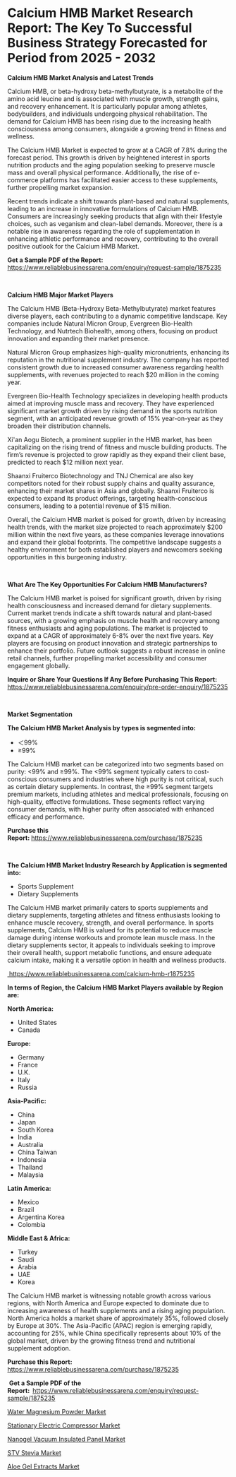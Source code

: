 <p><h1>Calcium HMB Market Research Report: The Key To Successful Business Strategy Forecasted for Period from 2025 - 2032</h1></p><p><strong>Calcium HMB Market Analysis and Latest Trends</strong></p>
<p><p>Calcium HMB, or beta-hydroxy beta-methylbutyrate, is a metabolite of the amino acid leucine and is associated with muscle growth, strength gains, and recovery enhancement. It is particularly popular among athletes, bodybuilders, and individuals undergoing physical rehabilitation. The demand for Calcium HMB has been rising due to the increasing health consciousness among consumers, alongside a growing trend in fitness and wellness. </p><p>The Calcium HMB Market is expected to grow at a CAGR of 7.8% during the forecast period. This growth is driven by heightened interest in sports nutrition products and the aging population seeking to preserve muscle mass and overall physical performance. Additionally, the rise of e-commerce platforms has facilitated easier access to these supplements, further propelling market expansion.</p><p>Recent trends indicate a shift towards plant-based and natural supplements, leading to an increase in innovative formulations of Calcium HMB. Consumers are increasingly seeking products that align with their lifestyle choices, such as veganism and clean-label demands. Moreover, there is a notable rise in awareness regarding the role of supplementation in enhancing athletic performance and recovery, contributing to the overall positive outlook for the Calcium HMB Market.</p></p>
<p><strong>Get a Sample PDF of the Report:&nbsp;</strong> <a href="https://www.reliablebusinessarena.com/enquiry/request-sample/1875235?utm_campaign=2106&utm_medium=2&utm_source=Github&utm_content=ia&utm_term=31012025&utm_id=calcium-hmb">https://www.reliablebusinessarena.com/enquiry/request-sample/1875235</a></p>
<p>&nbsp;</p>
<p><strong>Calcium HMB Major Market Players</strong></p>
<p><p>The Calcium HMB (Beta-Hydroxy Beta-Methylbutyrate) market features diverse players, each contributing to a dynamic competitive landscape. Key companies include Natural Micron Group, Evergreen Bio-Health Technology, and Nutrtech Biohealth, among others, focusing on product innovation and expanding their market presence.</p><p>Natural Micron Group emphasizes high-quality micronutrients, enhancing its reputation in the nutritional supplement industry. The company has reported consistent growth due to increased consumer awareness regarding health supplements, with revenues projected to reach $20 million in the coming year.</p><p>Evergreen Bio-Health Technology specializes in developing health products aimed at improving muscle mass and recovery. They have experienced significant market growth driven by rising demand in the sports nutrition segment, with an anticipated revenue growth of 15% year-on-year as they broaden their distribution channels.</p><p>Xi'an Aogu Biotech, a prominent supplier in the HMB market, has been capitalizing on the rising trend of fitness and muscle building products. The firm’s revenue is projected to grow rapidly as they expand their client base, predicted to reach $12 million next year.</p><p>Shaanxi Fruiterco Biotechnology and TNJ Chemical are also key competitors noted for their robust supply chains and quality assurance, enhancing their market shares in Asia and globally. Shaanxi Fruiterco is expected to expand its product offerings, targeting health-conscious consumers, leading to a potential revenue of $15 million.</p><p>Overall, the Calcium HMB market is poised for growth, driven by increasing health trends, with the market size projected to reach approximately $200 million within the next five years, as these companies leverage innovations and expand their global footprints. The competitive landscape suggests a healthy environment for both established players and newcomers seeking opportunities in this burgeoning industry.</p></p>
<p>&nbsp;</p>
<p><strong>What Are The Key Opportunities For Calcium HMB Manufacturers?</strong></p>
<p><p>The Calcium HMB market is poised for significant growth, driven by rising health consciousness and increased demand for dietary supplements. Current market trends indicate a shift towards natural and plant-based sources, with a growing emphasis on muscle health and recovery among fitness enthusiasts and aging populations. The market is projected to expand at a CAGR of approximately 6-8% over the next five years. Key players are focusing on product innovation and strategic partnerships to enhance their portfolio. Future outlook suggests a robust increase in online retail channels, further propelling market accessibility and consumer engagement globally.</p></p>
<p><strong>Inquire or Share Your Questions If Any Before Purchasing This Report:</strong> <a href="https://www.reliablebusinessarena.com/enquiry/pre-order-enquiry/1875235?utm_campaign=2106&utm_medium=2&utm_source=Github&utm_content=ia&utm_term=31012025&utm_id=calcium-hmb">https://www.reliablebusinessarena.com/enquiry/pre-order-enquiry/1875235</a></p>
<p>&nbsp;</p>
<p><strong>Market Segmentation</strong></p>
<p><strong>The Calcium HMB Market Analysis by types is segmented into:</strong></p>
<p><ul><li>＜99%</li><li>≥99%</li></ul></p>
<p><p>The Calcium HMB market can be categorized into two segments based on purity: <99% and ≥99%. The <99% segment typically caters to cost-conscious consumers and industries where high purity is not critical, such as certain dietary supplements. In contrast, the ≥99% segment targets premium markets, including athletes and medical professionals, focusing on high-quality, effective formulations. These segments reflect varying consumer demands, with higher purity often associated with enhanced efficacy and performance.</p></p>
<p><strong>Purchase this Report:&nbsp;</strong><a href="https://www.reliablebusinessarena.com/purchase/1875235?utm_campaign=2106&utm_medium=2&utm_source=Github&utm_content=ia&utm_term=31012025&utm_id=calcium-hmb">https://www.reliablebusinessarena.com/purchase/1875235</a></p>
<p>&nbsp;</p>
<p><strong>The Calcium HMB Market Industry Research by Application is segmented into:</strong></p>
<p><ul><li>Sports Supplement</li><li>Dietary Supplements</li></ul></p>
<p><p>The Calcium HMB market primarily caters to sports supplements and dietary supplements, targeting athletes and fitness enthusiasts looking to enhance muscle recovery, strength, and overall performance. In sports supplements, Calcium HMB is valued for its potential to reduce muscle damage during intense workouts and promote lean muscle mass. In the dietary supplements sector, it appeals to individuals seeking to improve their overall health, support metabolic functions, and ensure adequate calcium intake, making it a versatile option in health and wellness products.</p></p>
<p><a href="https://www.reliablebusinessarena.com/calcium-hmb-r1875235?utm_campaign=2106&utm_medium=2&utm_source=Github&utm_content=ia&utm_term=31012025&utm_id=calcium-hmb">&nbsp;https://www.reliablebusinessarena.com/calcium-hmb-r1875235</a></p>
<p><strong>In terms of Region, the Calcium HMB Market Players available by Region are:</strong></p>
<p>
    <p> <strong> North America: </strong>
        <ul>
            <li>United States</li>
            <li>Canada</li>
        </ul>
        </p> 
    <p> <strong> Europe: </strong>
        <ul>
            <li>Germany</li>
            <li>France</li>
            <li>U.K.</li>
            <li>Italy</li>
            <li>Russia</li>
        </ul>
        </p> 
    <p> <strong> Asia-Pacific: </strong>
        <ul>
            <li>China</li>
            <li>Japan</li>
            <li>South Korea</li>
            <li>India</li>
            <li>Australia</li>
            <li>China Taiwan</li>
            <li>Indonesia</li>
            <li>Thailand</li>
            <li>Malaysia</li>
        </ul>
        </p> 
    <p> <strong> Latin America: </strong>
        <ul>
            <li>Mexico</li>
            <li>Brazil</li>
            <li>Argentina Korea</li>
            <li>Colombia</li>
        </ul>
        </p> 
    <p> <strong> Middle East & Africa: </strong>
        <ul>
            <li>Turkey</li>
            <li>Saudi</li>
            <li>Arabia</li>
            <li>UAE</li>
            <li>Korea</li>
        </ul>
    </p>
    </p>
<p><p>The Calcium HMB market is witnessing notable growth across various regions, with North America and Europe expected to dominate due to increasing awareness of health supplements and a rising aging population. North America holds a market share of approximately 35%, followed closely by Europe at 30%. The Asia-Pacific (APAC) region is emerging rapidly, accounting for 25%, while China specifically represents about 10% of the global market, driven by the growing fitness trend and nutritional supplement adoption.</p></p>
<p><strong>Purchase this Report: </strong><a href="https://www.reliablebusinessarena.com/purchase/1875235?utm_campaign=2106&utm_medium=2&utm_source=Github&utm_content=ia&utm_term=31012025&utm_id=calcium-hmb">https://www.reliablebusinessarena.com/purchase/1875235</a></p>
<p>&nbsp;<strong>Get a Sample PDF of the Report:&nbsp;&nbsp;</strong><a href="https://www.reliablebusinessarena.com/enquiry/request-sample/1875235?utm_campaign=2106&utm_medium=2&utm_source=Github&utm_content=ia&utm_term=31012025&utm_id=calcium-hmb">https://www.reliablebusinessarena.com/enquiry/request-sample/1875235</a></p>
<p><strong></strong></p>
<p><p><a href="https://www.linkedin.com/pulse/latest-market-research-indicates-rapid-growth-water-magnesium-p8tof?utm_campaign=2106&utm_medium=2&utm_source=Github&utm_content=ia&utm_term=31012025&utm_id=calcium-hmb">Water Magnesium Powder Market</a></p><p><a href="https://www.linkedin.com/pulse/market-dynamics-projected-growth-stationary-electric-compressor-v7vlf?utm_campaign=2106&utm_medium=2&utm_source=Github&utm_content=ia&utm_term=31012025&utm_id=calcium-hmb">Stationary Electric Compressor Market</a></p><p><a href="https://www.linkedin.com/pulse/nanogel-vacuum-insulated-panel-market-size-global-industry-mhxdf?utm_campaign=2106&utm_medium=2&utm_source=Github&utm_content=ia&utm_term=31012025&utm_id=calcium-hmb">Nanogel Vacuum Insulated Panel Market</a></p><p><a href="https://www.linkedin.com/pulse/stv-stevia-industry-sector-new-technologies-market-impact-mryfe?utm_campaign=2106&utm_medium=2&utm_source=Github&utm_content=ia&utm_term=31012025&utm_id=calcium-hmb">STV Stevia Market</a></p><p><a href="https://www.linkedin.com/pulse/key-driving-factors-aloe-gel-extracts-industry-striking-tipmc?utm_campaign=2106&utm_medium=2&utm_source=Github&utm_content=ia&utm_term=31012025&utm_id=calcium-hmb">Aloe Gel Extracts Market</a></p></p>